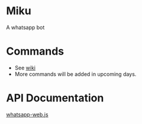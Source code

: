 # Miku
A whatsapp bot

# Commands
* See [wiki](https://github.com/HARSH-SHETH/miku/wiki) 
* More commands will be added in upcoming days.

# API Documentation
[whatsapp-web.js](https://github.com/pedroslopez/whatsapp-web.js)



